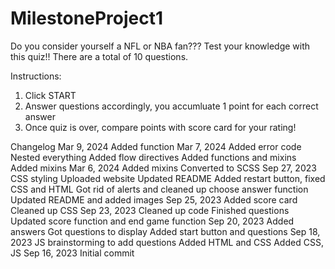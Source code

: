 # MilestoneProject1
Do you consider yourself a NFL or NBA fan??? Test your knowledge with this quiz!!
There are a total of 10 questions.  


Instructions:  
1. Click START
2. Answer questions accordingly, you accumluate 1 point for each correct answer 
3. Once quiz is over, compare points with score card for your rating!



Changelog
Mar 9, 2024
Added function
Mar 7, 2024
Added error code
Nested everything
Added flow directives
Added functions and mixins
Added mixins
Mar 6, 2024
Added mixins
Converted to SCSS
Sep 27, 2023
CSS styling
Uploaded website
Updated README
Added restart button, fixed CSS and HTML
Got rid of alerts and cleaned up choose answer function
Updated README and added images
Sep 25, 2023
Added score card
Cleaned up CSS
Sep 23, 2023
Cleaned up code
Finished questions
Updated score function and end game function
Sep 20, 2023
Added answers
Got questions to display
Added start button and questions
Sep 18, 2023
JS brainstorming to add questions
Added HTML and CSS
Added CSS, JS
Sep 16, 2023
Initial commit